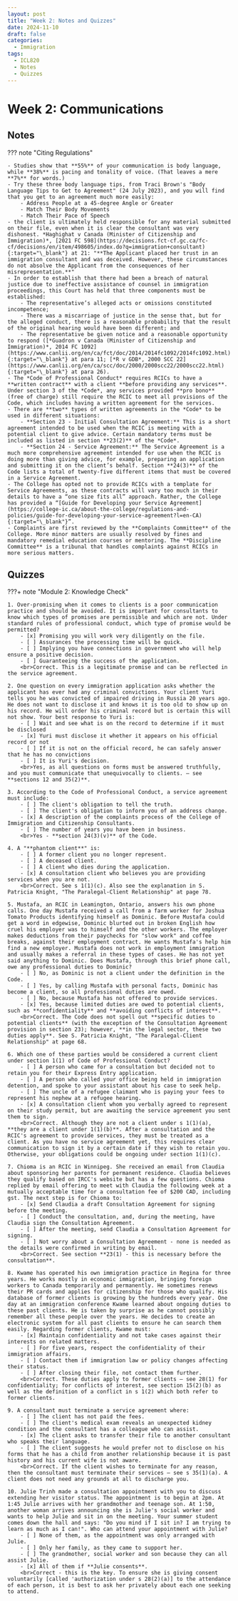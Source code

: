 ```yaml
---
layout: post
title: "Week 2: Notes and Quizzes"
date: 2024-11-10
draft: false
categories:
  - Immigration
tags:
  - ICL820
  - Notes
  - Quizzes
---
```


# Week 2: Communications

## Notes

??? note "Citing Regulations"

    - Studies show that **55%** of your communication is body language, while **38%** is pacing and tonality of voice. (That leaves a mere **7%** for words.)
    - Try these three body language tips, from Traci Brown's "Body Language Tips to Get to Agreement" (24 July 2023), and you will find that you get to an agreement much more easily:
        - Address People at a 45-degree Angle or Greater
        - Match Their Body Movements
        - Match Their Pace of Speech
    - the client is ultimately held responsible for any material submitted on their file, even when it is clear the consultant was very dishonest. *Haghighat v Canada (Minister of Citizenship and Immigration)*, [2021 FC 598](https://decisions.fct-cf.gc.ca/fc-cf/decisions/en/item/498605/index.do?q=immigration+consultant){:target="\_blank"} at 21: "**The Applicant placed her trust in an immigration consultant and was deceived. However, these circumstances do not absolve the Applicant from the consequences of her misrepresentation.**"
    - In order to establish that there had been a breach of natural justice due to ineffective assistance of counsel in immigration proceedings, this Court has held that three components must be established:
        - The representative’s alleged acts or omissions constituted incompetence;
        - There was a miscarriage of justice in the sense that, but for the alleged conduct, there is a reasonable probability that the result of the original hearing would have been different; and
        - The representative be given notice and a reasonable opportunity to respond ([*Guadron v Canada (Minister of Citizenship and Immigration)*, 2014 FC 1092](https://www.canlii.org/en/ca/fct/doc/2014/2014fc1092/2014fc1092.html){:target="\_blank"} at para 11; [*R v GDB*, 2000 SCC 22](https://www.canlii.org/en/ca/scc/doc/2000/2000scc22/2000scc22.html){:target="\_blank"} at para 26).
    - The *Code of Professional Conduct* requires RCICs to have a **written contract** with a client **before providing any services**. Under section 3 of the *Code*, any services provided **pro bono** (free of charge) still require the RCIC to meet all provisions of the Code, which includes having a written agreement for the services.
    - There are **two** types of written agreements in the *Code* to be used in different situations:
        - **Section 23 - Initial Consultation Agreement:** This is a short agreement intended to be used when the RCIC is meeting with a potential client to give advice. Certain mandatory terms must be included as listed in section **23(2)** of the *Code*.
        - **Section 24 - Service Agreement:** The Service Agreement is a much more comprehensive agreement intended for use when the RCIC is doing more than giving advice, for example, preparing an application and submitting it on the client’s behalf. Section **24(3)** of the Code lists a total of twenty-five different items that must be covered in a Service Agreement.
    - The College has opted not to provide RCICs with a template for Service Agreements, as these contracts will vary too much in their details to have a “one size fits all” approach. Rather, the College has provided a “[Guide for Developing your Service Agreement](https://college-ic.ca/about-the-college/regulations-and-policies/guide-for-developing-your-service-agreement?l=en-CA){:target="\_blank"}”.
    - Complaints are first reviewed by the **Complaints Committee** of the College. More minor matters are usually resolved by fines and mandatory remedial education courses or mentoring. The **Discipline Committee** is a tribunal that handles complaints against RCICs in more serious matters.

## Quizzes

???+ note "Module 2: Knowledge Check"

    1. Over-promising when it comes to clients is a poor communication practice and should be avoided. It is important for consultants to know which types of promises are permissible and which are not. Under standard rules of professional conduct, which type of promise would be permitted?
        - [x] Promising you will work very diligently on the file.
        - [ ] Assurances the processing time will be quick.
        - [ ] Implying you have connections in government who will help ensure a positive decision.
        - [ ] Guaranteeing the success of the application.
        <br>Correct. This is a legitimate promise and can be reflected in the service agreement.

    2. One question on every immigration application asks whether the applicant has ever had any criminal convictions. Your client Yuri tells you he was convicted of impaired driving in Russia 20 years ago. He does not want to disclose it and knows it is too old to show up on his record. He will order his criminal record but is certain this will not show. Your best response to Yuri is:
        - [ ] Wait and see what is on the record to determine if it must be disclosed
        - [x] Yuri must disclose it whether it appears on his official record or not
        - [ ] If it is not on the official record, he can safely answer that he has no convictions
        - [ ] It is Yuri's decision.
        <br>Yes, as all questions on forms must be answered truthfully, and you must communicate that unequivocally to clients. – see **sections 12 and 35(2)**.

    3. According to the Code of Professional Conduct, a service agreement must include:
        - [ ] The client's obligation to tell the truth.
        - [ ] The client's obligation to inform you of an address change.
        - [x] A description of the complaints process of the College of Immigration and Citizenship Consultants.
        - [ ] The number of years you have been in business.
        <br>Yes - **section 24(3)(v)** of the Code.

    4. A "**phantom client**" is:
        - [ ] A former client you no longer represent.
        - [ ] A deceased client.
        - [ ] A client who dies during the application.
        - [x] A consultation client who believes you are providing services when you are not.
        <br>Correct. See s 1(1)(c). Also see the explanation in S. Patricia Knight, "The Paralegal-Client Relationship" at page 78.

    5. Mustafa, an RCIC in Leamington, Ontario, answers his own phone calls. One day Mustafa received a call from a farm worker for Joshua Tomato Products identifying himself as Dominic. Before Mustafa could get a word in edgewise, Dominic blurted out in broken English how cruel his employer was to himself and the other workers. The employer makes deductions from their paychecks for "slow work" and coffee breaks, against their employment contract. He wants Mustafa's help him find a new employer. Mustafa does not work in employment immigration and usually makes a referral in these types of cases. He has not yet said anything to Dominic. Does Mustafa, through this brief phone call, owe any professional duties to Dominic?
        - [ ] No, as Dominic is not a client under the definition in the Code.
        - [ ] Yes, by calling Mustafa with personal facts, Dominic has become a client, so all professional duties are owed.
        - [ ] No, because Mustafa has not offered to provide services.
        - [x] Yes, because limited duties are owed to potential clients, such as **confidentiality** and **avoiding conflicts of interest**.
        <br>Correct. The Code does not spell out **specific duties to potential clients** (with the exception of the Consultation Agreement provision in section 23); however, **in the legal sector, these two duties apply**. See S. Patricia Knight, "The Paralegal-Client Relationship" at page 68.

    6. Which one of these parties would be considered a current client under section 1(1) of Code of Professional Conduct?
        - [ ] A person who came for a consultation but decided not to retain you for their Express Entry application.
        - [ ] A person who called your office being held in immigration detention, and spoke to your assistant about his case to seek help.
        - [ ] The uncle of a refugee claimant who is paying your fees to represent his nephew at a refugee hearing.
        - [x] A consultation client whom you verbally agreed to represent on their study permit, but are awaiting the service agreement you sent them to sign.
        <br>Correct. Although they are not a client under s 1(1)(a), **they are a client under 1(1)(b)**. After a consultation and the RCIC's agreement to provide services, they must be treated as a client. As you have no service agreement yet, this requires clear communication to sign it by a certain date if they wish to retain you. Otherwise, your obligations could be ongoing under section 1(1)(c).

    7. Chioma is an RCIC in Winnipeg. She received an email from Claudia about sponsoring her parents for permanent residence. Claudia believes they qualify based on IRCC's website but has a few questions. Chioma replied by email offering to meet with Claudia the following week at a mutually acceptable time for a consultation fee of $200 CAD, including gst. The next step is for Chioma to:
        - [x] Send Claudia a draft Consultation Agreement for signing before the meeting.
        - [ ] Conduct the consultation, and, during the meeting, have Claudia sign the Consultation Agreement.
        - [ ] After the meeting, send Claudia a Consultation Agreement for signing.
        - [ ] Not worry about a Consultation Agreement - none is needed as the details were confirmed in writing by email.
        <br>Correct. See section **23(1) - this is necessary before the consultation**.

    8. Kwame has operated his own immigration practice in Regina for three years. He works mostly in economic immigration, bringing foreign workers to Canada temporarily and permanently. He sometimes renews their PR cards and applies for citizenship for those who qualify. His database of former clients is growing by the hundreds every year. One day at an immigration conference Kwame learned about ongoing duties to these past clients. He is taken by surprise as he cannot possibly remember all these people over the years. He decides to create an electronic system for all past clients to ensure he can search them easily. Regarding former clients, Kwame must:
        - [x] Maintain confidentiality and not take cases against their interests on related matters.
        - [ ] For five years, respect the confidentiality of their immigration affairs.
        - [ ] Contact them if immigration law or policy changes affecting their status.
        - [ ] After closing their file, not contact them further.
        <br>Correct. These duties apply to former clients – see 28(1) for confidentiality; for conflicts of interest, see section 15(2)(b) as well as the definition of a conflict in s 1(2) which both refer to former clients.

    9. A consultant must terminate a service agreement where:
        - [ ] The client has not paid the fees.
        - [ ] The client's medical exam reveals an unexpected kidney condition and the consultant has a colleague who can assist.
        - [x] The client asks to transfer their file to another consultant who speaks their language.
        - [ ] The client suggests he would prefer not to disclose on his forms that he has a child from another relationship because it is past history and his current wife is not aware.
        <br>Correct. If the client wishes to terminate for any reason, then the consultant must terminate their services – see s 35(1)(a). A client does not need any grounds at all to discharge you.

    10. Julie Trinh made a consultation appointment with you to discuss extending her visitor status. The appointment is to begin at 2pm. At 1:45 Julie arrives with her grandmother and teenage son. At 1:50, another woman arrives announcing she is Julie's social worker and wants to help Julie and sit in on the meeting. Your summer student comes down the hall and says: "Do you mind if I sit in? I am trying to learn as much as I can!". Who can attend your appointment with Julie?
        - [ ] None of them, as the appointment was only arranged with Julie.
        - [ ] Only her family, as they came to support her.
        - [ ] The grandmother, social worker and son because they can all assist Julie.
        - [x] All of them if **Julie consents**.
        <br>Correct - this is the key. To ensure she is giving consent voluntarily [called 'authorization under s 28(2)(a)] to the attendance of each person, it is best to ask her privately about each one seeking to attend.
